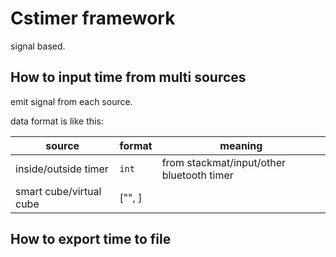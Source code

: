 # Cstimer framework

signal based.

## How to input time from multi sources

emit signal from each source. 

data format is like this:

| source | format | meaning |
|--------|--------|---------|
| inside/outside timer | `int`  | from stackmat/input/other bluetooth timer |
| smart cube/virtual cube | ["",   ]


## How to export time to file


